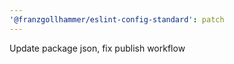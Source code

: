 ```yaml
---
'@franzgollhammer/eslint-config-standard': patch
---
```


Update package json, fix publish workflow
